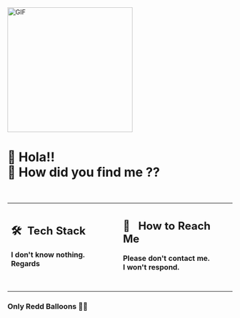 <img align="center" height="280px" alt="GIF" src="./ezgif.com-gif-maker (17).gif"/>

# 🍭 Hola!!<br>🍭 How did you find me ??
<br>
<table>
  <tr>
   <td width="350px">
     <h2>🛠 &nbsp;Tech Stack</h2>
     <b>I don't know nothing.<br>Regards</b>
      <br><br><br>
   </td>
   <td width="350px">
    <div>
      <h2><b>📲 &ensp;How to Reach Me</b></h2>
      <b>Please don't contact me.</b><br>
      <b>I won't respond.</b>
      <br><br>
      <br>
    </div>
   </td>
  </tr>
</table>

### Only Redd Balloons 🎈🎈
